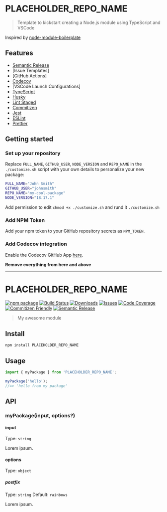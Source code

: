 # PLACEHOLDER_REPO_NAME

> Template to kickstart creating a Node.js module using TypeScript and VSCode

Inspired by [node-module-boilerplate](https://github.com/sindresorhus/node-module-boilerplate)

## Features

- [Semantic Release](https://github.com/semantic-release/semantic-release)
- [Issue Templates]
- [GitHub Actions]
- [Codecov](https://about.codecov.io/)
- [VSCode Launch Configurations]
- [TypeScript](https://www.typescriptlang.org/)
- [Husky](https://github.com/typicode/husky)
- [Lint Staged](https://github.com/okonet/lint-staged)
- [Commitizen](https://github.com/search?q=commitizen)
- [Jest](https://jestjs.io/)
- [ESLint](https://eslint.org/)
- [Prettier](https://prettier.io/)

## Getting started

### Set up your repository

Replace `FULL_NAME`, `GITHUB_USER`, `NODE_VERSION` and `REPO_NAME` in the `./customize.sh` script with your own details to personalize your new package: 

```bash
FULL_NAME="John Smith"
GITHUB_USER="johnsmith"
REPO_NAME="my-cool-package"
NODE_VERSION="18.17.1"
```
Add permission to edit `chmod +x ./customize.sh` and rund it `./customize.sh` 

### Add NPM Token

Add your npm token to your GitHub repository secrets as `NPM_TOKEN`.

### Add Codecov integration

Enable the Codecov GitHub App [here](https://github.com/apps/codecov).

**Remove everything from here and above**

---

# PLACEHOLDER_REPO_NAME

[![npm package][npm-img]][npm-url]
[![Build Status][build-img]][build-url]
[![Downloads][downloads-img]][downloads-url]
[![Issues][issues-img]][issues-url]
[![Code Coverage][codecov-img]][codecov-url]
[![Commitizen Friendly][commitizen-img]][commitizen-url]
[![Semantic Release][semantic-release-img]][semantic-release-url]

> My awesome module

## Install

```bash
npm install PLACEHOLDER_REPO_NAME
```

## Usage

```ts
import { myPackage } from 'PLACEHOLDER_REPO_NAME';

myPackage('hello');
//=> 'hello from my package'
```

## API

### myPackage(input, options?)

#### input

Type: `string`

Lorem ipsum.

#### options

Type: `object`

##### postfix

Type: `string`
Default: `rainbows`

Lorem ipsum.

[build-img]:https://github.com/PLACEHOLDER_GITHUB_USER/PLACEHOLDER_REPO_NAME/actions/workflows/release.yml/badge.svg
[build-url]:https://github.com/PLACEHOLDER_GITHUB_USER/PLACEHOLDER_REPO_NAME/actions/workflows/release.yml
[downloads-img]:https://img.shields.io/npm/dt/PLACEHOLDER_REPO_NAME
[downloads-url]:https://www.npmtrends.com/PLACEHOLDER_REPO_NAME
[npm-img]:https://img.shields.io/npm/v/PLACEHOLDER_REPO_NAME
[npm-url]:https://www.npmjs.com/package/PLACEHOLDER_REPO_NAME
[issues-img]:https://img.shields.io/github/issues/PLACEHOLDER_GITHUB_USER/PLACEHOLDER_REPO_NAME
[issues-url]:https://github.com/PLACEHOLDER_GITHUB_USER/PLACEHOLDER_REPO_NAME/issues
[codecov-img]:https://codecov.io/gh/PLACEHOLDER_GITHUB_USER/PLACEHOLDER_REPO_NAME/branch/main/graph/badge.svg
[codecov-url]:https://codecov.io/gh/PLACEHOLDER_GITHUB_USER/PLACEHOLDER_REPO_NAME
[semantic-release-img]:https://img.shields.io/badge/%20%20%F0%9F%93%A6%F0%9F%9A%80-semantic--release-e10079.svg
[semantic-release-url]:https://github.com/semantic-release/semantic-release
[commitizen-img]:https://img.shields.io/badge/commitizen-friendly-brightgreen.svg
[commitizen-url]:http://commitizen.github.io/cz-cli/
